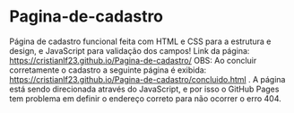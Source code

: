 # Pagina-de-cadastro
Página de cadastro funcional feita com HTML e CSS para a estrutura e design, e JavaScript para validação dos campos!
Link da página: https://cristianlf23.github.io/Pagina-de-cadastro/
OBS: Ao concluir corretamente o cadastro a seguinte página é exibida: https://cristianlf23.github.io/Pagina-de-cadastro/concluido.html . A página está sendo direcionada através do JavaScript, e por isso o GitHub Pages tem problema em definir o endereço correto para não ocorrer o erro 404.
